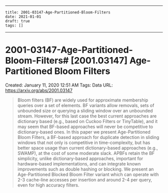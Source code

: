 
---
    title: 2001-03147-Age-Partitioned-Bloom-Filters
    date: 2021-01-01    
    draft: true
    tags: []
---
# 2001-03147-Age-Partitioned-Bloom-Filters# [2001.03147] Age-Partitioned Bloom Filters
Created: January 11, 2020 12:51 AM
Tags: Data
URL: https://arxiv.org/abs/2001.03147
> Bloom filters (BF) are widely used for approximate membership queries over a set of elements.
BF variants allow removals, sets of unbounded size or querying a sliding window over an unbounded stream.
However, for this last case the best current approaches are dictionary based (e.g., based on Cuckoo Filters or TinyTable), and it may seem that BF-based approaches will never be competitive to dictionary-based ones.
In this paper we present Age-Partitioned Bloom Filters, a BF-based approach for duplicate detection in sliding windows that not only is competitive in time-complexity, but has better space usage than current dictionary-based approaches (e.g., SWAMP), at the cost of some moderate slack.
APBFs retain the BF simplicity, unlike dictionary-based approaches, important for hardware-based implementations, and can integrate known improvements such as double hashing or blocking.
We present an Age-Partitioned Blocked Bloom Filter variant which can operate with 2-3 cache-line accesses per insertion and around 2-4 per query, even for high accuracy filters.
>
